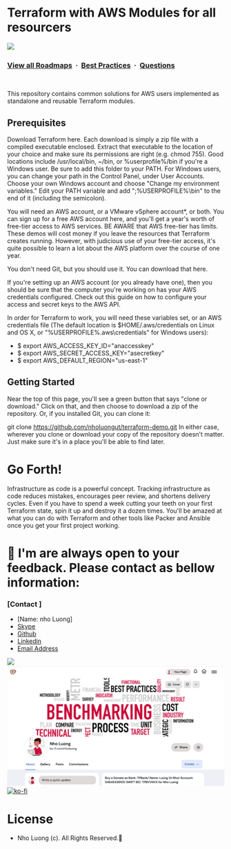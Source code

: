 # Terraform with AWS Modules for all resourcers

![](https://i.imgur.com/waxVImv.png)
### [View all Roadmaps](https://github.com/nholuongut/all-roadmaps) &nbsp;&middot;&nbsp; [Best Practices](https://github.com/nholuongut/all-roadmaps/blob/main/public/best-practices/) &nbsp;&middot;&nbsp; [Questions](https://www.linkedin.com/in/nholuong/)
<br/>

This repository contains common solutions for AWS users implemented as standalone and reusable Terraform modules.

## Prerequisites

Download Terraform here. Each download is simply a zip file with a compiled executable enclosed. Extract that executable to the location of your choice and make sure its permissions are right (e.g. chmod 755). Good locations include /usr/local/bin, ~/bin, or %userprofile%/bin if you're a Windows user. Be sure to add this folder to your PATH. For Windows users, you can change your path in the Control Panel, under User Accounts. Choose your own Windows account and choose "Change my environment variables." Edit your PATH variable and add ";%USERPROFILE%\bin" to the end of it (including the semicolon).

You will need an AWS account, or a VMware vSphere account*, or both. You can sign up for a free AWS account here, and you'll get a year's worth of free-tier access to AWS services. BE AWARE that AWS free-tier has limits. These demos will cost money if you leave the resources that Terraform creates running. However, with judicious use of your free-tier access, it's quite possible to learn a lot about the AWS platform over the course of one year.

You don't need Git, but you should use it. You can download that here.

If you're setting up an AWS account (or you already have one), then you should be sure that the computer you're working on has your AWS credentials configured. Check out this guide on how to configure your access and secret keys to the AWS API.

In order for Terraform to work, you will need these variables set, or an AWS credentials file (The default location is $HOME/.aws/credentials on Linux and OS X, or "%USERPROFILE%.aws\credentials" for Windows users):

* $ export AWS_ACCESS_KEY_ID="anaccesskey"
* $ export AWS_SECRET_ACCESS_KEY="asecretkey"
* $ export AWS_DEFAULT_REGION="us-east-1"

## Getting Started

Near the top of this page, you'll see a green button that says "clone or download." Click on that, and then choose to download a zip of the repository. Or, if you installed Git, you can clone it:

git clone https://github.com/nholuongut/terraform-demo.git
In either case, wherever you clone or download your copy of the repository doesn't matter. Just make sure it's in a place you'll be able to find later.

# Go Forth!

Infrastructure as code is a powerful concept. Tracking infrastructure as code reduces mistakes, encourages peer review, and shortens delivery cycles. Even if you have to spend a week cutting your teeth on your first Terraform state, spin it up and destroy it a dozen times. You'll be amazed at what you can do with Terraform and other tools like Packer and Ansible once you get your first project working.

# 🚀 I'm are always open to your feedback.  Please contact as bellow information:
### [Contact ]
* [Name: nho Luong]
* [Skype](luongutnho_skype)
* [Github](https://github.com/nholuongut/)
* [Linkedin](https://www.linkedin.com/in/nholuong/)
* [Email Address](luongutnho@hotmail.com)

![](https://i.imgur.com/waxVImv.png)
![](Donate.jpg)
[![ko-fi](https://ko-fi.com/img/githubbutton_sm.svg)](https://ko-fi.com/nholuong)

# License
* Nho Luong (c). All Rights Reserved.🌟
